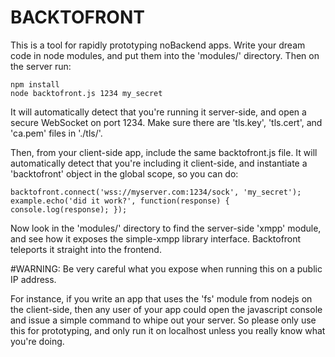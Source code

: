 # BACKTOFRONT

This is a tool for rapidly prototyping noBackend apps. Write your dream code in node modules, and put them into the 'modules/' directory. Then on the server run:

    npm install
    node backtofront.js 1234 my_secret

It will automatically detect that you're running it server-side, and open a secure WebSocket on port 1234. Make sure there are 'tls.key', 'tls.cert', and 'ca.pem' files in './tls/'.

Then, from your client-side app, include the same backtofront.js file. It will automatically detect that you're including it client-side, and instantiate a 'backtofront' object in the global scope, so you can do:

    backtofront.connect('wss://myserver.com:1234/sock', 'my_secret');
    example.echo('did it work?', function(response) { console.log(response); });

Now look in the 'modules/' directory to find the server-side 'xmpp' module, and see how it exposes the simple-xmpp library interface. Backtofront teleports it straight into the frontend.

#WARNING: Be very careful what you expose when running this on a public IP address.

For instance, if you write an app that uses the 'fs' module from nodejs on the client-side, then any user of your app could open the javascript console and issue a simple command to whipe out your server. So please only use this for prototyping, and only run it on localhost unless you really know what you're doing.

